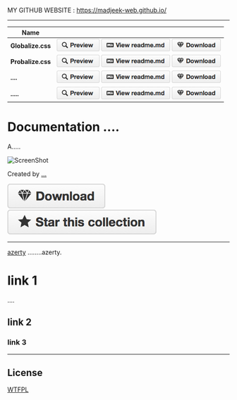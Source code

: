 MY GITHUB WEBSITE : https://madjeek-web.github.io/

______

|Name||
|---|---|
| **Globalize.css** | [![Preview](btn-preview.png)](https://raw.githubusercontent.com/.....jpg) [![Info](btn-readme.png)](https://github.com/madjeek-web/Globalize.css) [![Download](btn-download-sm.png)](https://github.com/...pdf)|
| **Probalize.css** | [![Preview](btn-preview.png)](https://raw.githubusercontent.com/.....jpg) [![Info](btn-readme.png)](https://github.com/madjeek-web/Probalize.css) [![Download](btn-download-sm.png)](https://github.com/madjeek-web/Probalize.css/raw/main/dist/Probalize-css-Minimized.css)|
| **....** | [![Preview](btn-preview.png)](https://raw.githubusercontent.com/.....jpg) [![Info](btn-readme.png)](https://github.com/.....) [![Download](btn-download-sm.png)](https://github.com/...pdf)|
| **.....** | [![Preview](btn-preview.png)](https://raw.githubusercontent.com/.....jpg) [![Info](btn-readme.png)](https://github.com/....) [![Download](btn-download-sm.png)](https://github.com/....pdf)|

Documentation ....
=========================================

A.....

![ScreenShot](....jpg) 

Created by [...](http://....com)

[![Download](btn-download.png)](https://github.com/.....pdf) [![Star](btn-star.png)](../../../)


------------

[azerty](https://..../) ........azerty. 

# link 1

....
## link 2

### link 3

_________

License
------------
[WTFPL](http://www.wtfpl.net/)
